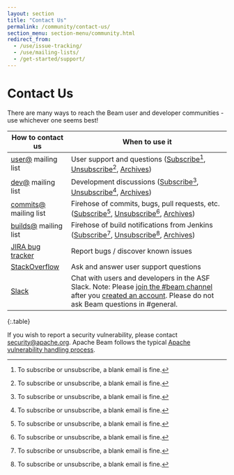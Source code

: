 ```yaml
---
layout: section
title: "Contact Us"
permalink: /community/contact-us/
section_menu: section-menu/community.html
redirect_from:
  - /use/issue-tracking/
  - /use/mailing-lists/
  - /get-started/support/
---
```

<!--
Licensed under the Apache License, Version 2.0 (the "License");
you may not use this file except in compliance with the License.
You may obtain a copy of the License at

http://www.apache.org/licenses/LICENSE-2.0

Unless required by applicable law or agreed to in writing, software
distributed under the License is distributed on an "AS IS" BASIS,
WITHOUT WARRANTIES OR CONDITIONS OF ANY KIND, either express or implied.
See the License for the specific language governing permissions and
limitations under the License.
-->

# Contact Us

There are many ways to reach the Beam user and developer communities - use
whichever one seems best!

| How to contact us | When to use it |
| ----------------- | ---------------|
| [user@](https://lists.apache.org/list.html?user@beam.apache.org) mailing list | User support and questions ([Subscribe](mailto:user-subscribe@beam.apache.org)[^1], [Unsubscribe](mailto:user-unsubscribe@beam.apache.org)[^1], [Archives](https://lists.apache.org/list.html?user@beam.apache.org)) |
| [dev@](https://lists.apache.org/list.html?dev@beam.apache.org) mailing list | Development discussions ([Subscribe](mailto:dev-subscribe@beam.apache.org)[^1], [Unsubscribe](mailto:dev-unsubscribe@beam.apache.org)[^1], [Archives](https://lists.apache.org/list.html?dev@beam.apache.org)) |
| [commits@](https://lists.apache.org/list.html?commits@beam.apache.org) mailing list | Firehose of commits, bugs, pull requests, etc. ([Subscribe](mailto:commits-subscribe@beam.apache.org)[^1], [Unsubscribe](mailto:commits-unsubscribe@beam.apache.org)[^1], [Archives](https://lists.apache.org/list.html?commits@beam.apache.org)) |
| [builds@](https://lists.apache.org/list.html?builds@beam.apache.org) mailing list | Firehose of build notifications from Jenkins ([Subscribe](mailto:builds-subscribe@beam.apache.org)[^1], [Unsubscribe](mailto:builds-unsubscribe@beam.apache.org)[^1], [Archives](https://lists.apache.org/list.html?builds@beam.apache.org)) |
| [JIRA bug tracker](https://issues.apache.org/jira/browse/BEAM) | Report bugs / discover known issues |
| [StackOverflow](http://stackoverflow.com/questions/tagged/apache-beam) | Ask and answer user support questions |
| [Slack](https://s.apache.org/beam-slack-channel) | Chat with users and developers in the ASF Slack. Note: Please [join the #beam channel](https://s.apache.org/beam-slack-channel) after you [created an account](https://s.apache.org/slack-invite). Please do not ask Beam questions in #general. |
{:.table}

[^1]: To subscribe or unsubscribe, a blank email is fine.

If you wish to report a security vulnerability, please contact [security@apache.org](mailto:security@apache.org). Apache Beam follows the typical [Apache vulnerability handling process](https://apache.org/security/committers.html#vulnerability-handling).

